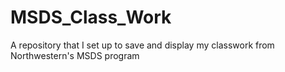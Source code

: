 # MSDS_Class_Work
A repository that I set up to save and display my classwork from Northwestern's MSDS program

